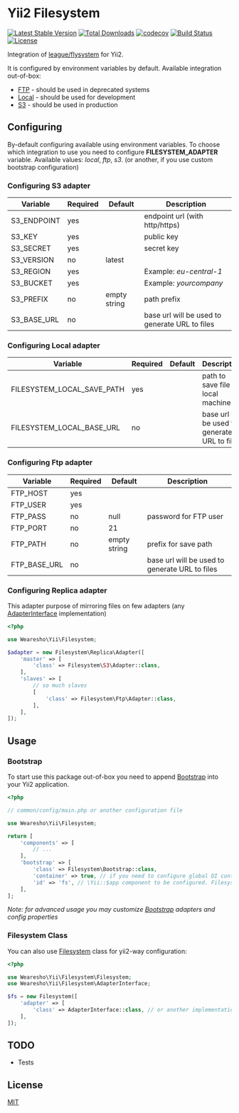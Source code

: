 # Yii2 Filesystem
[![Latest Stable Version](https://poser.pugx.org/wearesho-team/yii2-filesystem/v/stable)](https://packagist.org/packages/wearesho-team/yii2-filesystem)
[![Total Downloads](https://poser.pugx.org/wearesho-team/yii2-filesystem/downloads)](https://packagist.org/packages/wearesho-team/yii2-filesystem)
[![codecov](https://codecov.io/gh/wearesho-team/yii2-filesystem/branch/master/graph/badge.svg)](https://codecov.io/gh/wearesho-team/yii2-filesystem)
[![Build Status](https://travis-ci.org/wearesho-team/yii2-filesystem.svg?branch=master)](https://travis-ci.org/wearesho-team/yii2-filesystem)
[![License](https://poser.pugx.org/wearesho-team/yii2-filesystem/license)](https://packagist.org/packages/wearesho-team/yii2-filesystem)

Integration of [league/flysystem](https://github.com/thephpleague/flysystem) for Yii2.

It is configured by environment variables by default.
Available integration out-of-box:
- [FTP](./src/Ftp) - should be used in deprecated systems
- [Local](./src/Local) - should be used for development
- [S3](./src/S3) - should be used in production

## Configuring
By-default configuring available using environment variables.
To choose which integration to use you need to configure 
**FILESYSTEM_ADAPTER** variable.
Available values: *local*, *ftp*, *s3*. 
(or another, if you use custom bootstrap configuration)

### Configuring S3 adapter
| Variable    | Required | Default      | Description                                    |
| ----------- | -------- | ------------ | ---------------------------------------------- |
| S3_ENDPOINT | yes      |              | endpoint url (with http/https)                 |
| S3_KEY      | yes      |              | public key                                     |
| S3_SECRET   | yes      |              | secret key                                     |
| S3_VERSION  | no       | latest       |                                                |
| S3_REGION   | yes      |              | Example: *eu-central-1*                        |
| S3_BUCKET   | yes      |              | Example: *yourcompany*                         |
| S3_PREFIX   | no       | empty string | path prefix                                    |
| S3_BASE_URL | no       |              | base url will be used to generate URL to files |

### Configuring Local adapter
| Variable                   | Required | Default | Description                                    |
| -------------------------- | -------- | ------- | ---------------------------------------------- |
| FILESYSTEM_LOCAL_SAVE_PATH | yes      |         | path to save file on local machine             |
| FILESYSTEM_LOCAL_BASE_URL  | no       |         | base url will be used to generate URL to files |

### Configuring Ftp adapter
| Variable     | Required | Default      | Description                                    |
| ------------ | -------- | ------------ | ---------------------------------------------- |
| FTP_HOST     | yes      |              |                                                |
| FTP_USER     | yes      |              |                                                |
| FTP_PASS     | no       | null         | password for FTP user                          |
| FTP_PORT     | no       | 21           |                                                |
| FTP_PATH     | no       | empty string | prefix for save path                           |
| FTP_BASE_URL | no       |              | base url will be used to generate URL to files |

### Configuring Replica adapter
This adapter purpose of mirroring files on few adapters
(any [AdapterInterface](./src/AdapterInterface.php) implementation)
```php
<?php

use Wearesho\Yii\Filesystem;

$adapter = new Filesystem\Replica\Adapter([
    'master' => [
        'class' => Filesystem\S3\Adapter::class,
    ],
    'slaves' => [
        // so much slaves
        [
            'class' => Filesystem\Ftp\Adapter::class,
        ],
    ],
]);

```

## Usage
### Bootstrap
To start use this package out-of-box you need to append [Bootstrap](./src/Bootstrap.php)
into your Yii2 application.
```php
<?php

// common/config/main.php or another configuration file

use Wearesho\Yii\Filesystem;

return [
    'components' => [
        // ...
    ],
    'bootstrap' => [
        'class' => Filesystem\Bootstrap::class,
        'container' => true, // if you need to configure global DI container (\Yii::$container)
        'id' => 'fs', // \Yii::$app component to be configured. Filesystem will be available using \Yii::$app->fs
    ],
];
```
*Note: for advanced usage you may customize [Bootstrap](./src/Bootstrap.php) adapters and config properties*

### Filesystem Class
You can also use [Filesystem](./src/Filesystem.php) class for yii2-way configuration:
```php
<?php

use Wearesho\Yii\Filesystem\Filesystem;
use Wearesho\Yii\Filesystem\AdapterInterface;

$fs = new Filesystem([
    'adapter' => [
        'class' => AdapterInterface::class, // or another implementation, if container not configured
    ],
]);

```

## TODO
- Tests

## License
[MIT](./LICENSE.md)
